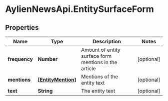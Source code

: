 # AylienNewsApi.EntitySurfaceForm

## Properties

Name | Type | Description | Notes
------------ | ------------- | ------------- | -------------
**frequency** | **Number** | Amount of entity surface form mentions in the article | [optional] 
**mentions** | [**[EntityMention]**](EntityMention.md) | Mentions of the entity text | [optional] 
**text** | **String** | The entity text | [optional] 



